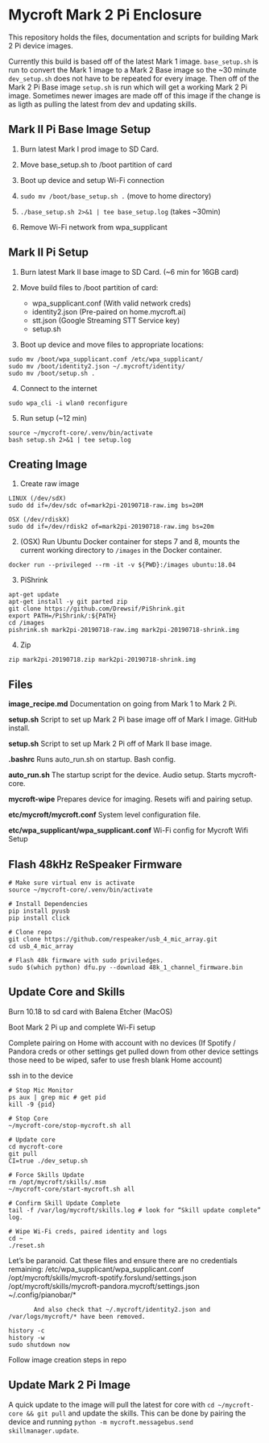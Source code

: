 # Mycroft Mark 2 Pi Enclosure

This repository holds the files, documentation and scripts for building Mark 2 Pi device images.

Currently this build is based off of the latest Mark 1 image. `base_setup.sh` is run to convert the Mark 1 image to a Mark 2 Base image so the ~30 minute `dev_setup.sh` does not have to be repeated for every image. Then off of the Mark 2 Pi Base image `setup.sh` is run which will get a working Mark 2 Pi image. Sometimes newer images are made off of this image if the change is as ligth as pulling the latest from dev and updating skills.

## Mark II Pi Base Image Setup
1. Burn latest Mark I prod image to SD Card.

2. Move base_setup.sh to /boot partition of card

3. Boot up device and setup Wi-Fi connection

4. `sudo mv /boot/base_setup.sh .` (move to home directory)

5. `./base_setup.sh 2>&1 | tee base_setup.log` (takes ~30min)

6. Remove Wi-Fi network from wpa_supplicant 

## Mark II Pi Setup
1. Burn latest Mark II base image to SD Card. (~6 min for 16GB card)

2. Move build files to /boot partition of card:
    - wpa_supplicant.conf (With valid network creds)
    - identity2.json (Pre-paired on home.mycroft.ai)
    - stt.json (Google Streaming STT Service key)
    - setup.sh

3. Boot up device and move files to appropriate locations:
```
sudo mv /boot/wpa_supplicant.conf /etc/wpa_supplicant/
sudo mv /boot/identity2.json ~/.mycroft/identity/
sudo mv /boot/setup.sh .
```

4. Connect to the internet
```
sudo wpa_cli -i wlan0 reconfigure
```

5. Run setup (~12 min)
```
source ~/mycroft-core/.venv/bin/activate
bash setup.sh 2>&1 | tee setup.log
```

## Creating Image

1. Create raw image
```
LINUX (/dev/sdX)
sudo dd if=/dev/sdc of=mark2pi-20190718-raw.img bs=20M

OSX (/dev/rdiskX)
sudo dd if=/dev/rdisk2 of=mark2pi-20190718-raw.img bs=20m
```

2. (OSX) Run Ubuntu Docker container for steps 7 and 8, mounts
the current working directory to `/images` in the Docker container.
```
docker run --privileged --rm -it -v ${PWD}:/images ubuntu:18.04
```

3. PiShrink
```
apt-get update
apt-get install -y git parted zip
git clone https://github.com/Drewsif/PiShrink.git
export PATH=/PiShrink/:${PATH}
cd /images
pishrink.sh mark2pi-20190718-raw.img mark2pi-20190718-shrink.img
```

4. Zip
```
zip mark2pi-20190718.zip mark2pi-20190718-shrink.img
```

## Files

**image_recipe.md**
Documentation on going from Mark 1 to Mark 2 Pi.

**setup.sh**
Script to set up Mark 2 Pi base image off of Mark I image. GitHub install.

**setup.sh**
Script to set up Mark 2 Pi off of Mark II base image.

**.bashrc**
    Runs auto_run.sh on startup. Bash config.

**auto_run.sh**
    The startup script for the device. Audio setup. Starts mycroft-core.

**mycroft-wipe**
    Prepares device for imaging. Resets wifi and pairing setup.

**etc/mycroft/mycroft.conf**
    System level configuration file.

**etc/wpa_supplicant/wpa_supplicant.conf**
    Wi-Fi config for Mycroft Wifi Setup
    
## Flash 48kHz ReSpeaker Firmware
```
# Make sure virtual env is activate
source ~/mycroft-core/.venv/bin/activate

# Install Dependencies
pip install pyusb
pip install click

# Clone repo
git clone https://github.com/respeaker/usb_4_mic_array.git
cd usb_4_mic_array

# Flash 48k firmware with sudo priviledges. 
sudo $(which python) dfu.py --download 48k_1_channel_firmware.bin
```

## Update Core and Skills

Burn 10.18 to sd card with Balena Etcher (MacOS)

Boot Mark 2 Pi up and complete Wi-Fi setup

Complete pairing on Home with account with no devices (If Spotify / Pandora creds or other settings get pulled down from other device settings those need to be wiped, safer to use fresh blank Home account)

ssh in to the device
```
# Stop Mic Monitor
ps aux | grep mic # get pid
kill -9 {pid}

# Stop Core
~/mycroft-core/stop-mycroft.sh all

# Update core
cd mycroft-core
git pull
CI=true ./dev_setup.sh

# Force Skills Update
rm /opt/mycroft/skills/.msm
~/mycroft-core/start-mycroft.sh all

# Confirm Skill Update Complete
tail -f /var/log/mycroft/skills.log # look for “Skill update complete” log.

# Wipe Wi-Fi creds, paired identity and logs
cd ~
./reset.sh
```

Let’s be paranoid. Cat these files and ensure there are no credentials remaining:
/etc/wpa_supplicant/wpa_supplicant.conf
            /opt/mycroft/skills/mycroft-spotify.forslund/settings.json
            /opt/mycroft/skills/mycroft-pandora.mycroft/settings.json
            ~/.config/pianobar/*

           And also check that ~/.mycroft/identity2.json and /var/logs/mycroft/* have been removed.

```
history -c
history -w
sudo shutdown now
```

Follow image creation steps in repo


## Update Mark 2 Pi Image
A quick update to the image will pull the latest for core with `cd ~/mycroft-core && git pull` and update the skills. This can be done by pairing the device and running `python -m mycroft.messagebus.send skillmanager.update`.
